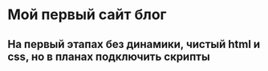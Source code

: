 # Мой первый сайт блог
## На первый этапах без динамики, чистый html и css, но в планах подключить скрипты